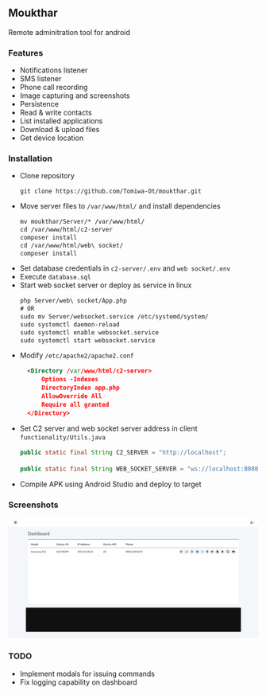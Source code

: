 ## Moukthar
Remote adminitration tool for android

### Features
- Notifications listener
- SMS listener
- Phone call recording
- Image capturing and screenshots
- Persistence 
- Read & write contacts
- List installed applications
- Download & upload files
- Get device location

### Installation
- Clone repository
  ```console
  git clone https://github.com/Tomiwa-Ot/moukthar.git
  ```
- Move server files to ```/var/www/html/``` and install dependencies
  ```console
  mv moukthar/Server/* /var/www/html/
  cd /var/www/html/c2-server
  composer install
  cd /var/www/html/web\ socket/
  composer install
  ```
- Set database credentials in ```c2-server/.env``` and ```web socket/.env```
- Execute ```database.sql```
- Start web socket server or deploy as service in linux
  ```console
  php Server/web\ socket/App.php
  # OR
  sudo mv Server/websocket.service /etc/systemd/system/
  sudo systemctl daemon-reload
  sudo systemctl enable websocket.service
  sudo systemctl start websocket.service
  ```
- Modify ```/etc/apache2/apache2.conf```
  ```xml
    <Directory /var/www/html/c2-server>
        Options -Indexes
        DirectoryIndex app.php
        AllowOverride All
        Require all granted
    </Directory>
  ```
- Set C2 server and web socket server address in client ```functionality/Utils.java```
  ```java
  public static final String C2_SERVER = "http://localhost";

  public static final String WEB_SOCKET_SERVER = "ws://localhost:8080";
  ```
- Compile APK using Android Studio and deploy to target

### Screenshots
![Dashboard](screenshots/dashboard.png)

### TODO
- Implement modals for issuing commands
- Fix logging capability on dashboard
